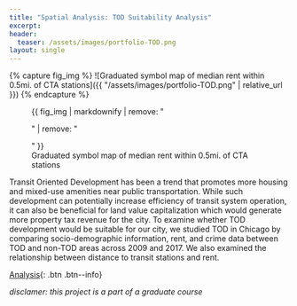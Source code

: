```yaml
---
title: "Spatial Analysis: TOD Suitability Analysis"
excerpt: 
header:
  teaser: /assets/images/portfolio-TOD.png
layout: single
---
```

{% capture fig_img %}
![Graduated symbol map of median rent within 0.5mi. of CTA stations]({{ "/assets/images/portfolio-TOD.png" | relative_url }})
{% endcapture %}

<figure>
  {{ fig_img | markdownify | remove: "<p>" | remove: "</p>" }}
  <figcaption>Graduated symbol map of median rent within 0.5mi. of CTA stations</figcaption>
</figure>

Transit Oriented Development has been a trend that promotes more housing and mixed-use amenities near public transportation. While such development can potentially increase efficiency of transit system operation, it can also be beneficial for land value capitalization which would generate more property tax revenue for the city. To examine whether TOD development would be suitable for our city, we studied TOD in Chicago by comparing socio-demographic information, rent, and crime data between TOD and non-TOD areas across 2009 and 2017. We also examined the relationship between distance to transit stations and rent.

[Analysis](https://gillianzhaoxz.github.io/508_html/ChicagoTOD.html){: .btn .btn--info}

_disclamer: this project is a part of a graduate course_